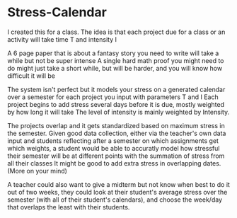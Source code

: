 # Stress-Calendar
I created this for a class. 
The idea is that each project due for a class or an activity will take time T and intensity I

A 6 page paper that is about a fantasy story you need to write will take a while but not be super intense
A single hard math proof you might need to do might just take a short while, but will be harder, and you will know how difficult it will be

The system isn't perfect but it models your stress on a generated calendar over a semester for each project you input with parameters T and I
Each project begins to add stress several days before it is due, mostly weighted by how long it will take
The level of intensity is mainly weighted by Intensity. 

The projects overlap and it gets standardized based on maximum stress in the semester.
Given good data collection, either via the teacher's own data input and students reflecting after a semester on which assignments get which weights, a student would be able to accuratly model how stressful their semester will be at different points with the summation of stress from all their classes
	It might be good to add extra stress in overlapping dates. (More on your mind)

A teacher could also want to give a midterm but not know when best to do it out of two weeks, they could look at their student's average stress over the semester (with all of their student's calendars), and choose the week/day that overlaps the least with their students. 
